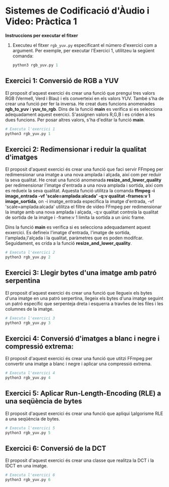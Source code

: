 # Sistemes de Codificació d'Àudio i Video: Pràctica 1
**Instruccions per executar el fitxer**
1. Executeu el fitxer `rgb_yuv.py` especificant el número d'exercici com a argument. Per exemple, per executar l'Exercici 1, utilitzeu la següent comanda:
   ```python
   python3 rgb_yuv.py 1

## Exercici 1: Conversió de RGB a YUV
El proposit d'aquest exercici és crear una funció que prengui tres valors RGB (Vermell, Verd i Blau) i els converteixi en els valors YUV. També s'ha de crear una funció per fer la inversa.
He creat dues funcions anomenades **rgb_to_yuv** i **yuv_to_rgb**. Dins de la funció **main** es verifica si es selecciona adequadament aquest exercici. S'assignen valors R,G,B i es criden a les dues funcions. Per posar altres valors, s'ha d'editar la funció **main**.

```python
# Executa l'exercici 1
python3 rgb_yuv.py 1
```
## Exercici 2: Redimensionar i reduir la qualitat d'imatges
El proposit d'aquest exercici és crear una funció que faci servir FFmpeg per redimensionar una imatge a una nova amplada i alçada, així com per reduir la seva qualitat.
He creat una funció anomenada **resize_and_lower_quality** per redimensionar l'imatge d'entrada a una nova amplada i sortida, així com es redueix la seva qualitat. Aquesta funció utilitza la comanda **ffmpeg -i image_entrada -vf 'scale=amplada:alcada' -q:v qualitat -frames:v 1 image_sortida**, on -i imatge_entrada especifica la imatge d'entrada, -vf 'scale=amplada:alcada' utilitza el filtre de vídeo FFmpeg per redimensionar la imatge amb una nova amplada i alçada, -q:v qualitat controla la qualitat de sortida de la imatge i -frame:v 1 limita la sortida a un únic frame.

Dins la funció **main** es verifica si es selecciona adequadament aquest exxercici. Es defineix l'imatge d'entrada, l'imatge de sortida, l'amplada,l'alçada i la qualitat, paràmetres que es poden modifcar. Seguidament, es crida a la funció **resize_and_lower_quality**.

```python
# Executa l'exercici 2
python3 rgb_yuv.py 2
```

## Exercici 3: Llegir bytes d'una imatge amb patró serpentina
El proposit d'aquest exercici és crear una funció que llegueix els bytes d'una imatge en una patró serpertina, llegeix els bytes d'una imatge seguint un patró específic que serpenteja dreta i esquerra a travñes de les files i les columnes de la imatge.

```python
# Executa l'exercici 3
python3 rgb_yuv.py 3
````

## Exercici 4: Conversió d'imatges a blanc i negre i compressió extrema:
El proposit d'aquest exercici és crear una funció que utitzi FFmpeg per convertir una imatge a blanc i negre i aplicar una compressió extrema.

```python
# Executa l'exercici 4
python3 rgb_yuv.py 4
```

## Exercici 5: Aplicar Run-Length-Encoding (RLE) a una seqüència de bytes
El proposit d'aquest exercici és crear una funció que apliqui l¡algorisme RLE a una seqüència de bytes.

```python
# Executa l'exercici 5
python3 rgb_yuv.py 5
```

## Exercici 6: Conversió de la DCT
El proposit d'aquest exercici és crear una classe que realitza la DCT i la IDCT en una imatge.

```python
# Executa l'exercici 6
python3 rgb_yuv.py 6
```



